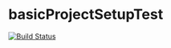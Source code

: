 # basicProjectSetupTest

[![Build Status](https://travis-ci.org/jsalaun/basicProjectSetupTest.svg?branch=master)](https://travis-ci.org/jsalaun/basicProjectSetupTest)